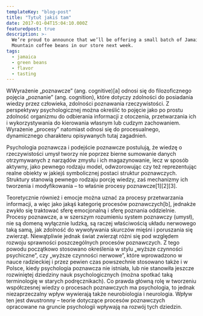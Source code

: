 ```yaml
---
templateKey: "blog-post"
title: "Tytuł jakiś tam"
date: 2017-01-04T15:04:10.000Z
featuredpost: true
description: >-
  We’re proud to announce that we’ll be offering a small batch of Jamaica Blue
  Mountain coffee beans in our store next week.
tags:
  - jamaica
  - green beans
  - flavor
  - tasting
---
```


WWyrażenie „poznawcze” (ang. cognitive)[a] odnosi się do filozoficznego pojęcia „poznanie” (ang. cognition), które dotyczy zdolności do posiadania wiedzy przez człowieka, zdolności poznawania rzeczywistości. Z perspektywy psychologicznej można określić to pojęcie jako po prostu zdolność organizmu do odbierania informacji z otoczenia, przetwarzania ich i wykorzystywania do kierowania własnym lub cudzym zachowaniem. Wyrażenie „procesy” natomiast odnosi się do procesualnego, dynamicznego charakteru opisywanych tutaj zagadnień.

Psychologia poznawcza i podejście poznawcze postulują, że wiedzę o rzeczywistości umysł tworzy nie poprzez bierne sumowanie danych otrzymywanych z narządów zmysłu i ich magazynowanie, lecz w sposób aktywny, jako pewnego rodzaju model, odwzorowując czy też reprezentując realne obiekty w jakiejś symbolicznej postaci struktur poznawczych. Struktury stanowią pewnego rodzaju porcję wiedzy, zaś mechanizmy ich tworzenia i modyfikowania – to właśnie procesy poznawcze[1][2][3].

Teoretycznie również i emocje można uznać za procesy przetwarzania informacji, a więc jako jakąś kategorię procesów poznawczych[b], jednakże zwykło się traktować sferę emocjonalną i sferę poznania oddzielnie. Procesy poznawcze, a w szerszym rozumieniu system poznawczy (umysł), nie są domeną wyłącznie ludzką, są raczej właściwością układu nerwowego taką samą, jak zdolność do wywoływania skurczów mięśni i poruszania się zwierząt. Niewątpliwie jednak świat zwierząt różni się pod względem rozwoju sprawności poszczególnych procesów poznawczych. Z tego powodu początkowo stosowano określenia w stylu „wyższe czynności psychiczne”, czy „wyższe czynności nerwowe”, które wprowadzono w nauce radzieckiej i przez pewien czas powszechnie stosowano także i w Polsce, kiedy psychologia poznawcza nie istniała, lub nie stanowiła jeszcze rozwiniętej dziedziny nauk psychologicznych (można spotkać taką terminologię w starych podręcznikach). Co prawda główną rolę w tworzeniu współczesnej wiedzy o procesach poznawczych ma psychologia, to jednak niezaprzeczalny wpływ wywierają także neurobiologia i neurologia. Wpływ ten jest dwustronny – teorie dotyczące procesów poznawczych opracowane na gruncie psychologii wpływają na rozwój tych dziedzin.
